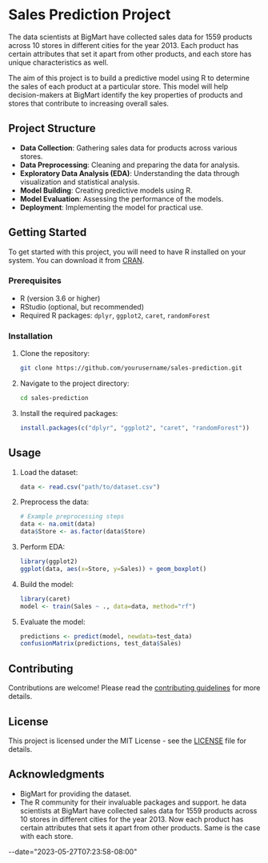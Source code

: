 # Sales Prediction Project

The data scientists at BigMart have collected sales data for 1559 products across 10 stores in different cities for the year 2013. Each product has certain attributes that set it apart from other products, and each store has unique characteristics as well.

The aim of this project is to build a predictive model using R to determine the sales of each product at a particular store. This model will help decision-makers at BigMart identify the key properties of products and stores that contribute to increasing overall sales.

## Project Structure

- **Data Collection**: Gathering sales data for products across various stores.
- **Data Preprocessing**: Cleaning and preparing the data for analysis.
- **Exploratory Data Analysis (EDA)**: Understanding the data through visualization and statistical analysis.
- **Model Building**: Creating predictive models using R.
- **Model Evaluation**: Assessing the performance of the models.
- **Deployment**: Implementing the model for practical use.

## Getting Started

To get started with this project, you will need to have R installed on your system. You can download it from [CRAN](https://cran.r-project.org/).

### Prerequisites

- R (version 3.6 or higher)
- RStudio (optional, but recommended)
- Required R packages: `dplyr`, `ggplot2`, `caret`, `randomForest`

### Installation

1. Clone the repository:
    ```sh
    git clone https://github.com/yourusername/sales-prediction.git
    ```
2. Navigate to the project directory:
    ```sh
    cd sales-prediction
    ```
3. Install the required packages:
    ```R
    install.packages(c("dplyr", "ggplot2", "caret", "randomForest"))
    ```

## Usage

1. Load the dataset:
    ```R
    data <- read.csv("path/to/dataset.csv")
    ```
2. Preprocess the data:
    ```R
    # Example preprocessing steps
    data <- na.omit(data)
    data$Store <- as.factor(data$Store)
    ```
3. Perform EDA:
    ```R
    library(ggplot2)
    ggplot(data, aes(x=Store, y=Sales)) + geom_boxplot()
    ```
4. Build the model:
    ```R
    library(caret)
    model <- train(Sales ~ ., data=data, method="rf")
    ```
5. Evaluate the model:
    ```R
    predictions <- predict(model, newdata=test_data)
    confusionMatrix(predictions, test_data$Sales)
    ```

## Contributing

Contributions are welcome! Please read the [contributing guidelines](CONTRIBUTING.md) for more details.

## License

This project is licensed under the MIT License - see the [LICENSE](LICENSE) file for details.

## Acknowledgments

- BigMart for providing the dataset.
- The R community for their invaluable packages and support.
he data scientists at BigMart have collected sales data for 1559 products across 10 stores in different cities for the year 2013. Now each product has certain attributes that sets it apart from other products. Same is the case with each store.

--date="2023-05-27T07:23:58-08:00"
